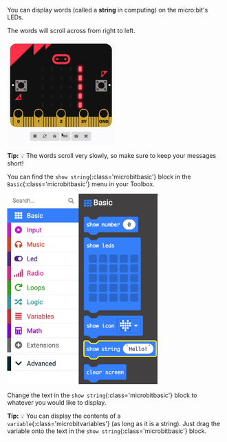 You can display words (called a **string** in computing) on the micro:bit's LEDs. 

The words will scroll across from right to left.

<img src="images/scrolling-words.gif" alt="The text 'Here are some words' scrolling on the micro:bit simulator's LEDs." width="250"/>

**Tip:** 💡 The words scroll very slowly, so make sure to keep your messages short!

You can find the `show string`{:class='microbitbasic'} block in the `Basic`{:class='microbitbasic'} menu in your Toolbox.

<img src="images/show-string-location.png" alt="The Basic menu, with the 'show string' block highlighted." width="350"/>

Change the text in the `show string`{:class='microbitbasic'} block to whatever you would like to display.

**Tip:** 💡 You can display the contents of a `variable`{:class='microbitvariables'} (as long as it is a string). Just drag the variable onto the text in the `show string`{:class='microbitbasic'} block.
